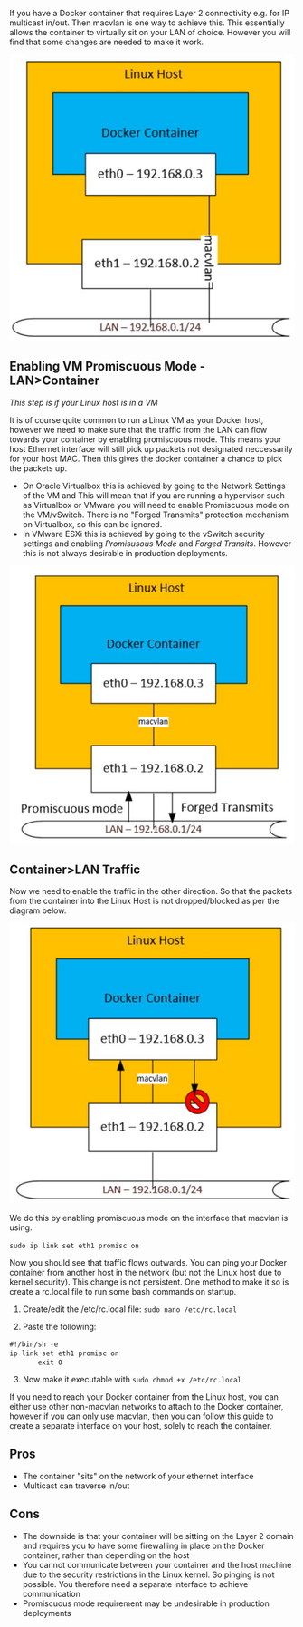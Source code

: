 If you have a Docker container that requires Layer 2 connectivity e.g. for IP multicast in/out. Then macvlan is one way to achieve this. This essentially allows the container to virtually sit on your LAN of choice. However you will find that some changes are needed to make it work.

![Image](./macvlan01-01.JPG)



## Enabling VM Promiscuous Mode - LAN>Container
_This step is if your Linux host is in a VM_

It is of course quite common to run a Linux VM as your Docker host, however we need to make sure that the traffic from the LAN can flow towards your container by enabling promiscuous mode. This means your host Ethernet interface will still pick up packets not designated neccessarily for your host MAC. Then this gives the docker container a chance to pick the packets up. 

- On Oracle Virtualbox this is achieved by going to the Network Settings of the VM and This will mean that if you are running a hypervisor such as Virtualbox or VMware you will need to enable Promiscuous mode on the VM/vSwitch. There is no "Forged Transmits" protection mechanism on Virtualbox, so this can be ignored.
- In VMware ESXi this is achieved by going to the vSwitch security settings and enabling *Promisusous Mode* and *Forged Transits*. However this is not always desirable in production deployments.

![Image](./macvlan01-02.JPG)


## Container>LAN Traffic
Now we need to enable the traffic in the other direction. So that the packets from the container into the Linux Host is not dropped/blocked as per the diagram below.

![Image](./macvlan01-03.JPG)

We do this by enabling promiscuous mode on the interface that macvlan is using.

`sudo ip link set eth1 promisc on`

Now you should see that traffic flows outwards. You can ping your Docker container from another host in the network (but not the Linux host due to kernel security). This change is not persistent. One method to make it so is create a rc.local file to run some bash commands on startup.

1.	Create/edit the /etc/rc.local file: `sudo nano /etc/rc.local`

2.	Paste the following:

```
#!/bin/sh -e
ip link set eth1 promisc on
       exit 0
```

3.	Now make it executable with
`sudo chmod +x /etc/rc.local`

If you need to reach your Docker container from the Linux host, you can either use other non-macvlan networks to attach to the Docker container, however if you can only use macvlan, then you can follow this [guide](https://blog.oddbit.com/post/2018-03-12-using-docker-macvlan-networks/) to create a separate interface on your host, solely to reach the container.


## Pros
- The container "sits" on the network of your ethernet interface
- Multicast can traverse in/out

## Cons
- The downside is that your container will be sitting on the Layer 2 domain and requires you to have some firewalling in place on the Docker container, rather than depending on the host
- You cannot communicate between your container and the host machine due to the security restrictions in the Linux kernel. So pinging is not possible. You therefore need a separate interface to achieve communication
- Promiscuous mode requirement may be undesirable in production deployments

